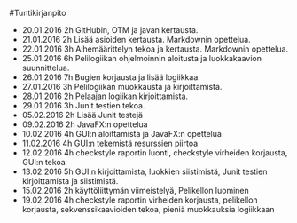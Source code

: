 #Tuntikirjanpito

- 20.01.2016 2h GitHubin, OTM ja javan kertausta.  
- 21.01.2016 2h Lisää asioiden kertausta. Markdownin opettelua.  
- 22.01.2016 3h Aihemäärittelyn tekoa ja kertausta. Markdownin opettelua.
- 25.01.2016 6h Pelilogiikan ohjelmoinnin aloitusta ja luokkakaavion suunnittelua.
- 26.01.2016 7h Bugien korjausta ja lisää logiikkaa.
- 27.01.2016 3h Pelilogiikan muokkausta ja kirjoittamista.
- 28.01.2016 2h Pelaajan logiikan kirjoittamista.
- 29.01.2016 3h Junit testien tekoa.
- 05.02.2016 2h Lisää Junit testejä
- 09.02.2016 2h JavaFX:n opettelua
- 10.02.2016 4h GUI:n aloittamista ja JavaFX:n opettelua
- 11.02.2016 4h GUI:n tekemistä resurssien piirtoa
- 12.02.2016 4h checkstyle raportin luonti, checkstyle virheiden korjausta, GUI:n tekoa
- 13.02.2016 5h GUI:n kirjoittamista, luokkien siistimistä, Junit testien kirjoittamista ja siistimistä.
- 15.02.2016 2h käyttöliittymän viimeistelyä, Pelikellon luominen
- 19.02.2016 4h checkstyle raportin virheiden korjausta, pelikellon korjausta, sekvenssikaavioiden tekoa, pieniä muokkauksia logiikkaan
